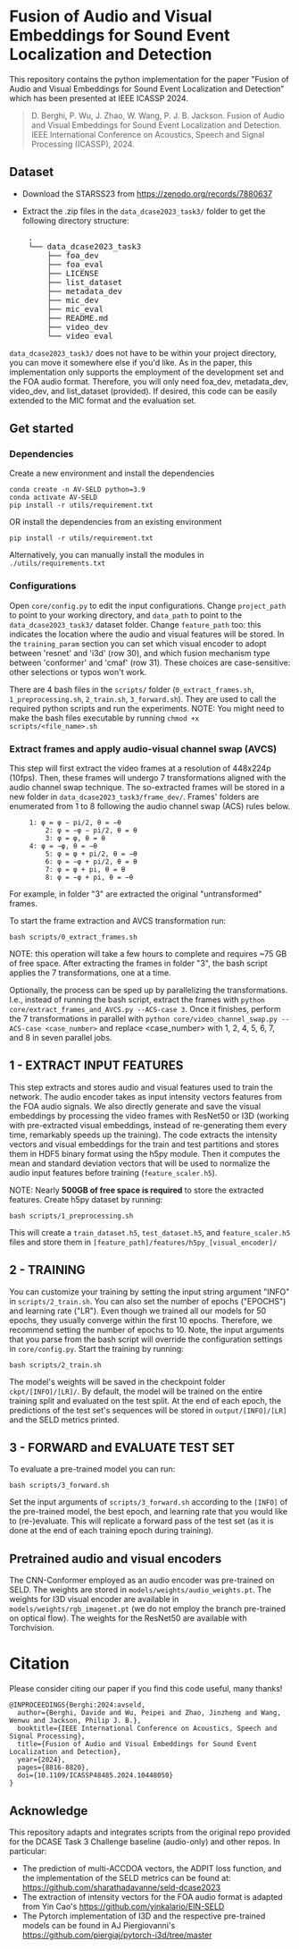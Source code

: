 # Fusion of Audio and Visual Embeddings for Sound Event Localization and Detection


This repository contains the python implementation for the paper "Fusion of Audio and Visual Embeddings for Sound Event Localization and Detection" which has been presented at IEEE ICASSP 2024.
> D. Berghi, P. Wu, J. Zhao, W. Wang, P. J. B. Jackson. Fusion of Audio and Visual Embeddings for Sound Event Localization and Detection. IEEE International Conference on Acoustics, Speech and Signal Processing (ICASSP), 2024.



## Dataset

- Download the STARSS23 from https://zenodo.org/records/7880637 

- Extract the .zip files in the `data_dcase2023_task3/` folder to get the following directory structure:

<pre>
	.
	└── data_dcase2023_task3
	    ├── foa_dev
	    ├── foa_eval
	    ├── LICENSE
	    ├── list_dataset
	    ├── metadata_dev
	    ├── mic_dev
	    ├── mic_eval
	    ├── README.md
	    ├── video_dev
	    └── video_eval
</pre>

`data_dcase2023_task3/` does not have to be within your project directory, you can move it somewhere else if you'd like. 
As in the paper, this implementation only supports the employment of the development set and the FOA audio format. Therefore, you will only need foa_dev, metadata_dev, video_dev, and list_dataset (provided). If desired, this code can be easily extended to the MIC format and the evaluation set. 


## Get started

### Dependencies

Create a new environment and install the dependencies
```
conda create -n AV-SELD python=3.9
conda activate AV-SELD
pip install -r utils/requirement.txt
```

OR install the dependencies from an existing environment
```
pip install -r utils/requirement.txt
```
Alternatively, you can manually install the modules in `./utils/requirements.txt`

### Configurations

Open `core/config.py` to edit the input configurations. Change `project_path` to point to your working directory, and `data_path` to point to the `data_dcase2023_task3/` dataset folder. Change `feature_path` too: this indicates the location where the audio and visual features will be stored. 
In the `training_param` section you can set which visual encoder to adopt between 'resnet' and 'i3d' (row 30), and which fusion mechanism type between 'conformer' and 'cmaf' (row 31). These choices are case-sensitive: other selections or typos won't work.

There are 4 bash files in the `scripts/` folder (`0_extract_frames.sh`, `1_preprocessing.sh`, `2_train.sh`, `3_forward.sh`). They are used to call the required python scripts and run the experiments.
NOTE: You might need to make the bash files executable by running `chmod +x scripts/<file_name>.sh`

### Extract frames and apply audio-visual channel swap (AVCS)

This step will first extract the video frames at a resolution of 448x224p (10fps). Then, these frames will undergo 7 transformations aligned with the audio channel swap technique. The so-extracted frames will be stored in a new folder in `data_dcase2023_task3/frame_dev/`. Frames' folders are enumerated from 1 to 8 following the audio channel swap (ACS) rules below.
```
	 1:	φ = φ − pi/2, θ = −θ
         2:	φ = −φ − pi/2, θ = θ
         3:	φ = φ, θ = θ
	 4:	φ = −φ, θ = −θ
         5:	φ = φ + pi/2, θ = −θ
         6:	φ = −φ + pi/2, θ = θ
         7:	φ = φ + pi, θ = θ
         8:	φ = −φ + pi, θ = −θ
```
For example, in folder "3" are extracted the original "untransformed" frames.

To start the frame extraction and AVCS transformation run:

	bash scripts/0_extract_frames.sh

NOTE: this operation will take a few hours to complete and requires ~75 GB of free space. After extracting the frames in folder "3", the bash script applies the 7 transformations, one at a time. 

Optionally, the process can be sped up by parallelizing the transformations. I.e., instead of running the bash script, extract the frames with `python core/extract_frames_and_AVCS.py --ACS-case 3`. Once it finishes, perform the 7 transformations in parallel with `python core/video_channel_swap.py --ACS-case <case_number>` and replace <case_number> with 1, 2, 4, 5, 6, 7, and 8 in seven parallel jobs. 


## 1 - EXTRACT INPUT FEATURES 

This step extracts and stores audio and visual features used to train the network.
The audio encoder takes as input intensity vectors features from the FOA audio signals. We also directly generate and save the visual embeddings by processing the video frames with ResNet50 or I3D (working with pre-extracted visual embeddings, instead of re-generating them every time, remarkably speeds up the training). 
The code extracts the intensity vectors and visual embeddings for the train and test partitions and stores them in HDF5 binary format using the h5py module. 
Then it computes the mean and standard deviation vectors that will be used to normalize the audio input features before training (`feature_scaler.h5`).

NOTE: Nearly **500GB of free space is required** to store the extracted features. 
Create h5py dataset by running:
 
	bash scripts/1_preprocessing.sh

This will create a `train_dataset.h5`, `test_dataset.h5`, and `feature_scaler.h5` files and store them in `[feature_path]/features/h5py_[visual_encoder]/`


## 2 - TRAINING

You can customize your training by setting the input string argument "INFO" in `scripts/2_train.sh`. You can also set the number of epochs ("EPOCHS") and learning rate ("LR"). Even though we trained all our models for 50 epochs, they usually converge within the first 10 epochs. Therefore, we recommend setting the number of epochs to 10. Note, the input arguments that you parse from the bash script will override the configuration settings in `core/config.py`.
Start the training by running:

	bash scripts/2_train.sh

The model's weights will be saved in the checkpoint folder `ckpt/[INFO]/[LR]/`.
By default, the model will be trained on the entire training split and evaluated on the test split. At the end of each epoch, the predictions of the test set's sequences will be stored in `output/[INFO]/[LR]` and the SELD metrics printed.


## 3 - FORWARD and EVALUATE TEST SET

To evaluate a pre-trained model you can run:

	bash scripts/3_forward.sh

Set the input arguments of `scripts/3_forward.sh` according to the `[INFO]` of the pre-trained model, the best epoch, and learning rate that you would like to (re-)evaluate. 
This will replicate a forward pass of the test set (as it is done at the end of each training epoch during training).


## Pretrained audio and visual encoders

The CNN-Conformer employed as an audio encoder was pre-trained on SELD. The weights are stored in `models/weights/audio_weights.pt`. The weights for I3D visual encoder are available in `models/weights/rgb_imagenet.pt` (we do not employ the branch pre-trained on optical flow). The weights for the ResNet50 are available with Torchvision.


# Citation

Please consider citing our paper if you find this code useful, many thanks!

```
@INPROCEEDINGS{Berghi:2024:avseld,
  author={Berghi, Davide and Wu, Peipei and Zhao, Jinzheng and Wang, Wenwu and Jackson, Philip J. B.},
  booktitle={IEEE International Conference on Acoustics, Speech and Signal Processing}, 
  title={Fusion of Audio and Visual Embeddings for Sound Event Localization and Detection}, 
  year={2024},
  pages={8816-8820},
  doi={10.1109/ICASSP48485.2024.10448050}
}
```

## Acknowledge

This repository adapts and integrates scripts from the original repo provided for the DCASE Task 3 Challenge baseline (audio-only) and other repos. In particular:

* The prediction of multi-ACCDOA vectors, the ADPIT loss function, and the implementation of the SELD metrics can be found at: https://github.com/sharathadavanne/seld-dcase2023 
* The extraction of intensity vectors for the FOA audio format is adapted from Yin Cao's https://github.com/yinkalario/EIN-SELD
* The Pytorch implementation of I3D and the respective pre-trained models can be found in AJ Piergiovanni's https://github.com/piergiaj/pytorch-i3d/tree/master
